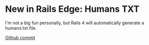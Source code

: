 # New in Rails Edge: Humans TXT

I'm not a big fun personally, but Rails 4 will automatically generate a
humans.txt file.

[Github
commit](https://github.com/rails/rails/commit/ceb1dcc3dbd4f3e5d42f46bb5746c87c1fcf47ff)
